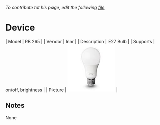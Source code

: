 
*To contribute tot his page, edit the following
[file](https://github.com/Koenkk/zigbee2mqtt.io/blob/master/docgen/device_page_notes.js)*

# Device

| Model | RB 265  |
| Vendor  | Innr  |
| Description | E27 Bulb |
| Supports | on/off, brightness |
| Picture | ![../images/devices/RB-265.jpg](../images/devices/RB-265.jpg) |

## Notes

None
